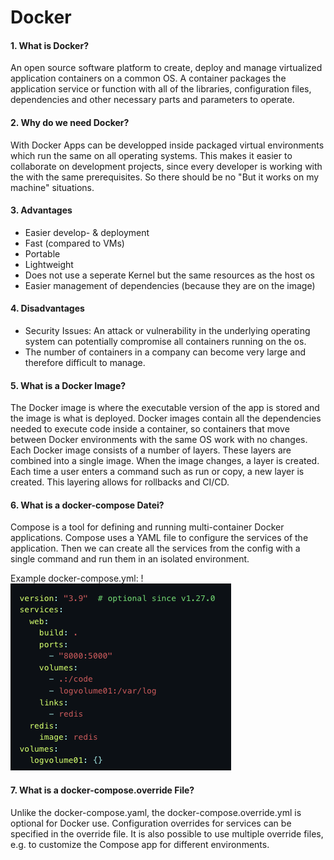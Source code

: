 # Docker
#### 1. What is Docker?

An open source software platform to create, deploy and manage virtualized application containers 
on a common OS. A container packages the application service or function with all of the libraries, 
configuration files, dependencies and other necessary parts and parameters to operate.

#### 2. Why do we need Docker?
    
With Docker Apps can be developped inside packaged virtual environments which run the same on all operating systems.
This makes it easier to collaborate on development projects, since every developer is working with the
with the same prerequisites. So there should be no "But it works on my machine" situations.

#### 3. Advantages

- Easier develop- & deployment
- Fast (compared to VMs)
- Portable  
- Lightweight
- Does not use a seperate Kernel but the same resources as the host os
- Easier management of dependencies (because they are on the image)

#### 4. Disadvantages

- Security Issues: An attack or vulnerability in the underlying operating system can potentially compromise all 
containers running on the os.    
- The number of containers in a company can become very large and therefore difficult to manage.

#### 5. What is a Docker Image?

The Docker image is where the executable version of the app is stored and the image is what is deployed. 
Docker images contain all the dependencies needed to execute code inside a container, so containers that move 
between Docker environments with the same OS work with no changes.
Each Docker image consists of a number of layers. These layers are combined into a single image.
When the image changes, a layer is created. Each time a user enters a command such as run or copy,
a new layer is created. This layering allows for rollbacks and CI/CD.

#### 6. What is a docker-compose Datei?

Compose is a tool for defining and running multi-container Docker applications. Compose uses a
YAML file to configure the services of the application. Then we can create all the services from the config 
with a single command and run them in an isolated environment.

Example docker-compose.yml: !![](../images/docker-compose-yaml-example.png)

#### 7. What is a docker-compose.override File?

Unlike the docker-compose.yaml, the docker-compose.override.yml is optional for Docker use.
Configuration overrides for services can be specified in the override file. It is also possible to use multiple
override files, e.g. to customize the Compose app for different environments. 